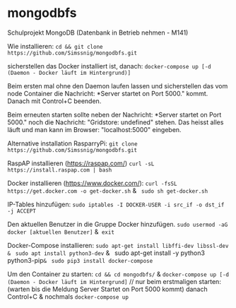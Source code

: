 # mongodbfs
Schulprojekt MongoDB (Datenbank in Betrieb nehmen - M141)


Wie installieren:
  ```cd && git clone https://github.com/Simssnig/mongodbfs.git```
  
sicherstellen das Docker installiert ist, danach: 
  ```docker-compose up [-d (Daemon - Docker läuft im Hintergrund)] ```

Beim ersten mal ohne den Daemon laufen lassen und sicherstellen das vom node Container die Nachricht: *Server startet on Port 5000." kommt.
Danach mit Control+C beenden.

Beim erneuten starten sollte neben der Nachricht: *Server startet on Port 5000." noch die Nachricht: "Gridstore: undefined" stehen. Das heisst alles läuft und man kann im Browser: "localhost:5000" eingeben.


Alternative installation RasparryPi:
  ```git clone https://github.com/Simssnig/mongodbfs.git```

RaspAP installieren (https://raspap.com/)
	```curl -sL https://install.raspap.com | bash```

Docker installieren (https://www.docker.com/):
	```curl -fsSL https://get.docker.com -o get-docker.sh``` & ```
	sudo sh get-docker.sh```

IP-Tables hinzufügen:
	```sudo iptables -I DOCKER-USER -i src_if -o dst_if -j ACCEPT```
   
Den aktuellen Benutzer in die Gruppe Docker hinzufügen.
  ```sudo usermod -aG docker [aktuellen Benutzer]``` &```
  exit```

Docker-Compose installieren:
	```sudo apt-get install libffi-dev libssl-dev & ```
	```sudo apt install python3-dev``` & ```
	```sudo apt-get install -y python3 python3-pip``` &  ```
	```sudo pip3 install docker-compose```

Um den Container zu starten:
	```cd && cd mongodbfs/``` & ```
	docker-compose up [-d (Daemon - Docker läuft im Hintergrund] ```
		// nur beim erstmaligen starten:
      (warten bis die Meldung Server Startet on Port 5000 kommt) danach Control+C 
	      & nochmals ```docker-compose up```
